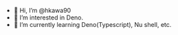 - 👋 Hi, I’m @hkawa90
- 👀 I’m interested in Deno.
- 🌱 I’m currently learning Deno(Typescript), Nu shell, etc.


<!---
hkawa90/hkawa90 is a ✨ special ✨ repository because its `README.md` (this file) appears on your GitHub profile.
You can click the Preview link to take a look at your changes.
--->
